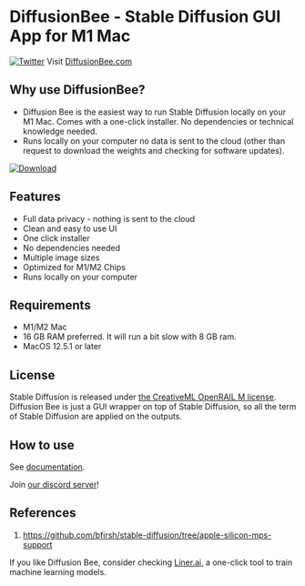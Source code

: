 # DiffusionBee - Stable Diffusion GUI App for M1 Mac
[![Twitter](https://img.shields.io/twitter/url.svg?label=Follow%20%40divamgupta&style=social&url=https%3A%2F%2Ftwitter.com%2Fdivamgupta)](https://twitter.com/divamgupta) Visit [DiffusionBee.com](https://diffusionbee.com/)

## Why use DiffusionBee?

* Diffusion Bee is the easiest way to run Stable Diffusion locally on your M1 Mac. Comes with a one-click installer. No dependencies or technical knowledge needed.
* Runs locally on your computer no data is sent to the cloud (other than request to download the weights and checking for software updates).

[![Download](https://user-images.githubusercontent.com/1890549/189538422-52d50488-c1fa-4924-bec6-186c9e0f307b.png)](https://github.com/divamgupta/diffusionbee-stable-diffusion-ui/releases)

## Features
* Full data privacy - nothing is sent to the cloud
* Clean and easy to use UI
* One click installer
* No dependencies needed
* Multiple image sizes
* Optimized for M1/M2 Chips
* Runs locally on your computer

## Requirements 
* M1/M2 Mac
* 16 GB RAM preferred. It will run a bit slow with 8 GB ram.
* MacOS 12.5.1 or later

## License
Stable Diffusion is released under [the CreativeML OpenRAIL M license](https://github.com/CompVis/stable-diffusion/blob/main/LICENSE).
Diffusion Bee is just a GUI wrapper on top of Stable Diffusion, so all the term of Stable Diffusion are applied on the outputs.

## How to use

See [documentation](docs/).

Join [our discord server](https://discord.gg/t6rC5RaJQn)!

## References
1) https://github.com/bfirsh/stable-diffusion/tree/apple-silicon-mps-support

If you like Diffusion Bee, consider checking [Liner.ai](https://liner.ai), a one-click tool to train machine learning models.
